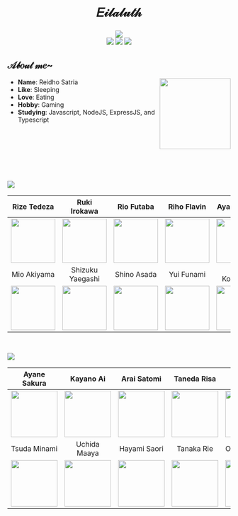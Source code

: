 <h1 align="center"><br />𝐸𝒾𝓁𝒶𝓁𝓊𝓉𝒽</h1>
<h3 align="center">
<img src="https://discord.c99.nl/widget/theme-4/444776181473214465.png" /><br />
<img src="https://img.shields.io/badge/node.js%20-%2343853D.svg?&amp;style=for-the-badge&amp;logo=node.js&amp;logoColor=white"/> 
<img src="https://img.shields.io/badge/express.js-000000.svg?style=for-the-badge&amp;logo=Express&amp;logoColor=white"/>
<img src="https://img.shields.io/badge/javascript%20-%23323330.svg?&amp;style=for-the-badge&amp;logo=javascript&amp;logoColor=%23F7DF1E"/>
</h3>
<div>
<h2 align="left">𝒜𝒷𝑜𝓊𝓉 𝓂𝑒~</h2>
<img src="https://raw.githubusercontent.com/Eilaluth/Eilaluth/main/img/kotegawa-rs.gif" width="160" align="right" />
<ul>
<li><b>Name</b>: Reidho Satria</li>
<li><b>Like</b>: Sleeping</li>
<li><b>Love</b>: Eating</li>
<li><b>Hobby</b>: Gaming</li>
<li><b>Studying</b>: Javascript, NodeJS, ExpressJS, and Typescript</li>
</ul>
<br />
<br />
<br />
<br />
<br />
<br />
</div>
<p><img src="https://shields.io/badge/MY-WAIFU%20LIST-white?style=for-the-badge" align="left" /></p>
<br />
<div align="left">
<table class="tg">
  <thead align="center">
    <tr>
      <th class="tg-0lax">Rize Tedeza</th>
      <th class="tg-0lax">Ruki Irokawa</th>
      <th class="tg-0lax">Rio Futaba</th>
      <th class="tg-0lax">Riho Flavin</th>
      <th class="tg-0lax">Aya Komichi</th>
    </tr>
  </thead>
  <tbody align="center">
    <tr>
      <td class="tg-0lax"><img width="100" src="https://raw.githubusercontent.com/Eilaluth/Eilaluth/main/img/rize.png" /></td>
      <td class="tg-0lax"><img width="100" src="https://raw.githubusercontent.com/Eilaluth/Eilaluth/main/img/ruki.png" /></td>
      <td class="tg-0lax"><img width="100" src="https://raw.githubusercontent.com/Eilaluth/Eilaluth/main/img/rio.png" /></td>
      <td class="tg-0lax"><img width="100" src="https://raw.githubusercontent.com/Eilaluth/Eilaluth/main/img/riho.png" /></td>
      <td class="tg-0lax"><img width="100" src="https://raw.githubusercontent.com/Eilaluth/Eilaluth/main/img/aya.png" /></td>
    </tr>
    <tr>
      <td class="tg-0lax">Mio Akiyama</td>
      <td class="tg-0lax">Shizuku Yaegashi</td>
      <td class="tg-0lax">Shino Asada</td>
      <td class="tg-0lax">Yui Funami</td>
      <td class="tg-0lax">Yui Kotegawa</td>
    </tr>
    <tr>
      <td class="tg-0lax"><img width="100" src="https://raw.githubusercontent.com/Eilaluth/Eilaluth/main/img/mio.png" /></td>
      <td class="tg-0lax"><img width="100" src="https://raw.githubusercontent.com/Eilaluth/Eilaluth/main/img/shizuku.png" /></td>
      <td class="tg-0lax"><img width="100" src="https://raw.githubusercontent.com/Eilaluth/Eilaluth/main/img/sinon.png" /></td>
      <td class="tg-0lax"><img width="100" src="https://raw.githubusercontent.com/Eilaluth/Eilaluth/main/img/funami.png" /></td>
      <td class="tg-0lax"><img width="100" src="https://raw.githubusercontent.com/Eilaluth/Eilaluth/main/img/kotegawa.png" /></td>
    </tr>
  </tbody>
</table>
</div>
<br />
<p><img src="https://shields.io/badge/MY-OSHI%20LIST-white?style=for-the-badge" align="left" /></p>
<br/>
<div align="left">
<table class="tg">
  <thead align="center">
    <tr>
      <th class="tg-0lax">Ayane Sakura</th>
      <th class="tg-0lax">Kayano Ai</th>
      <th class="tg-0lax">Arai Satomi</th>
      <th class="tg-0lax">Taneda Risa</th>
      <th class="tg-0lax">Hondo Kaede</th>
    </tr>
  </thead>
  <tbody align="center">
    <tr>
      <td class="tg-0lax"><img width="105" src="https://cdn.myanimelist.net/images/voiceactors/3/62974.jpg" /></td>
      <td class="tg-0lax"><img width="105" src="https://cdn.myanimelist.net/images/voiceactors/3/60503.jpg" /></td>
      <td class="tg-0lax"><img width="105" src="https://cdn.myanimelist.net/images/voiceactors/1/65143.jpg" /></td>
      <td class="tg-0lax"><img width="105" src="https://cdn.myanimelist.net/images/voiceactors/3/64320.jpg" /></td>
      <td class="tg-0lax"><img width="105" src="https://cdn.myanimelist.net/images/voiceactors/3/61304.jpg" /></td>
    </tr>
    <tr>
      <td class="tg-0lax">Tsuda Minami</td>
      <td class="tg-0lax">Uchida Maaya</td>
      <td class="tg-0lax">Hayami Saori</td>
      <td class="tg-0lax">Tanaka Rie</td>
      <td class="tg-0lax">Ohara Sayaka</td>
    </tr>
    <tr>
      <td class="tg-0lax"><img width="105" src="https://cdn.myanimelist.net/images/voiceactors/3/35965.jpg" /></td>
      <td class="tg-0lax"><img width="105" src="https://cdn.myanimelist.net/images/voiceactors/3/63414.jpg" /></td>
      <td class="tg-0lax"><img width="105" src="https://cdn.myanimelist.net/images/voiceactors/3/63373.jpg" /></td>
      <td class="tg-0lax"><img width="105" src="https://cdn.myanimelist.net/images/voiceactors/1/62797.jpg" /></td>
      <td class="tg-0lax"><img width="105" src="https://cdn.myanimelist.net/images/voiceactors/1/54698.jpg" /></td>
    </tr>
  </tbody>
</table>
</div>

